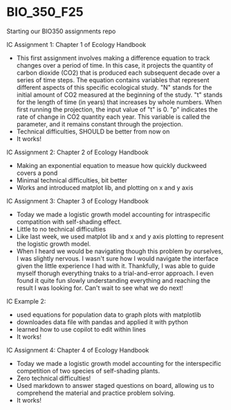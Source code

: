# BIO_350_F25

Starting our BIO350 assignments repo

IC Assignment 1: Chapter 1 of Ecology Handbook
- This first assignment involves making a difference equation to track changes over a period of time. In this case, it projects the quantity of carbon dioxide (CO2) that is produced each subsequent decade over a series of time steps. The equation contains variables that represent different aspects of this specific ecological study. "N" stands for the initial amount of CO2 measured at the beginning of the study. "t" stands for the length of time (in years) that increases by whole numbers. When first running the projection, the input value of "t" is 0. "p" indicates the rate of change in CO2 quantity each year. This variable is called the parameter, and it remains constant through the projection.
- Technical difficulties, SHOULD be better from now on
- It works!

IC Assignment 2: Chapter 2 of Ecology Handbook
- Making an exponential equation to measue how quickly duckweed covers a pond
- Minimal technical difficulties, bit better
- Works and introduced matplot lib, and plotting on x and y axis

IC Assignment 3: Chapter 3 of Ecology Handbook
- Today we made a logistic growth model accounting for intraspecific compatition with self-shading effect.
- Little to no technical difficulties
- Like last week, we used matplot lib and x and y axis plotting to represent the logistic growth model.
- When I heard we would be navigating though this problem by ourselves, I was slightly nervous. I wasn't sure how I would navigate the interface given the little experience I had with it. Thankfully, I was able to guide myself thorugh everything tnaks to a trial-and-error approach. I even found it quite fun slowly understanding everything and reaching the result I was looking for. Can't wait to see what we do next!

IC Example 2:
- used equations for population data to graph plots with matplotlib
- downloades data file with pandas and applied it with python
- learned how to use copilot to edit within lines
- It works!

IC Assignment 4: Chapter 4 of Ecology Handbook
- Today we made a logistic growth model accounting for the interspecific competition of two species of self-shading plants.
- Zero technical difficulties!
- Used markdown to answer staged questions on board, allowing us to comprehend the material and practice problem solving.
- It works!
